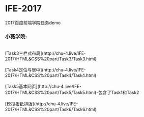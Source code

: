 # IFE-2017
2017百度前端学院任务demo


<h3>小薇学院:</h3><br>
[Task3三栏式布局](http://chu-4.live/IFE-2017/HTML&CSS%20part/Task3/Task3.html)<br><br>
[Task4定位与居中](http://chu-4.live/IFE-2017/HTML&CSS%20part/Task4/Task4.html)<br><br>
[Task5基本网页](http://chu-4.live/IFE-2017/HTML&CSS%20part/Task5/Task5.html)-包含了Task1和Task2<br><br>
[模拟报纸排版](http://chu-4.live/IFE-2017/HTML&CSS%20part/Task6/Task6.html)<br><br>

